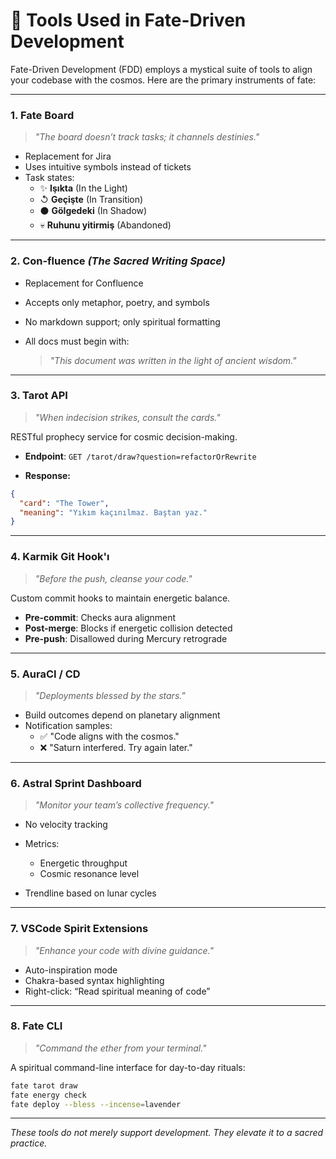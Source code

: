 # 🔧 Tools Used in Fate-Driven Development

Fate-Driven Development (FDD) employs a mystical suite of tools to align your codebase with the cosmos. Here are the primary instruments of fate:

---

### 1. **Fate Board**

> _"The board doesn’t track tasks; it channels destinies."_

- Replacement for Jira
- Uses intuitive symbols instead of tickets
- Task states:
  - ✨ **Işıkta** (In the Light)
  - ↺ **Geçişte** (In Transition)
  - ⚫ **Gölgedeki** (In Shadow)
  - 💀 **Ruhunu yitirmiş** (Abandoned)

---

### 2. **Con-fluence** _(The Sacred Writing Space)_

- Replacement for Confluence
- Accepts only metaphor, poetry, and symbols
- No markdown support; only spiritual formatting
- All docs must begin with:

  > _"This document was written in the light of ancient wisdom."_

---

### 3. **Tarot API**

> _"When indecision strikes, consult the cards."_

RESTful prophecy service for cosmic decision-making.

- **Endpoint**:
  `GET /tarot/draw?question=refactorOrRewrite`

- **Response:**

```json
{
  "card": "The Tower",
  "meaning": "Yıkım kaçınılmaz. Baştan yaz."
}
```

---

### 4. **Karmik Git Hook'ı**

> _"Before the push, cleanse your code."_

Custom commit hooks to maintain energetic balance.

- **Pre-commit**: Checks aura alignment
- **Post-merge**: Blocks if energetic collision detected
- **Pre-push**: Disallowed during Mercury retrograde

---

### 5. **AuraCI / CD**

> _"Deployments blessed by the stars."_

- Build outcomes depend on planetary alignment
- Notification samples:
  - ✅ "Code aligns with the cosmos."
  - ❌ "Saturn interfered. Try again later."

---

### 6. **Astral Sprint Dashboard**

> _"Monitor your team’s collective frequency."_

- No velocity tracking
- Metrics:
  - Energetic throughput
  - Cosmic resonance level

- Trendline based on lunar cycles

---

### 7. **VSCode Spirit Extensions**

> _"Enhance your code with divine guidance."_

- Auto-inspiration mode
- Chakra-based syntax highlighting
- Right-click: “Read spiritual meaning of code”

---

### 8. **Fate CLI**

> _"Command the ether from your terminal."_

A spiritual command-line interface for day-to-day rituals:

```bash
fate tarot draw
fate energy check
fate deploy --bless --incense=lavender
```

---

_These tools do not merely support development. They elevate it to a sacred practice._
